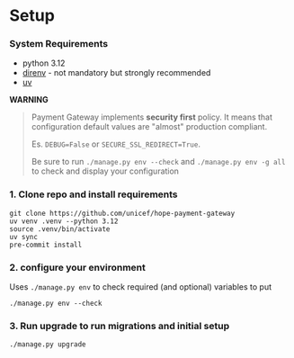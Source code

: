 # Setup


### System Requirements

- python 3.12
- [direnv](https://direnv.net/) - not mandatory but strongly recommended
- [uv](https://docs.astral.sh/uv/)


**WARNING**  
> Payment Gateway implements **security first** policy. It means that configuration default values are "almost" production compliant.
> 
> Es. `DEBUG=False` or `SECURE_SSL_REDIRECT=True`. 
> 
> Be sure to run `./manage.py env --check` and  `./manage.py env -g all` to check and display your configuration
 


### 1. Clone repo and install requirements
    git clone https://github.com/unicef/hope-payment-gateway 
    uv venv .venv --python 3.12
    source .venv/bin/activate
    uv sync
    pre-commit install

### 2. configure your environment

Uses `./manage.py env` to check required (and optional) variables to put 

    ./manage.py env --check


### 3. Run upgrade to run migrations and initial setup

    ./manage.py upgrade


